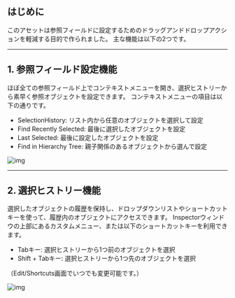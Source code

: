 ## はじめに

このアセットは参照フィールドに設定するためのドラッグアンドドロップアクションを軽減する目的で作られました。
主な機能は以下の2つです。

---
## 1. 参照フィールド設定機能
ほぼ全ての参照フィールド上でコンテキストメニューを開き、選択ヒストリーから素早く参照オブジェクトを設定できます。
コンテキストメニューの項目は以下の通りです。
- SelectionHistory: リスト内から任意のオブジェクトを選択して設定
- Find Recently Selected: 最後に選択したオブジェクトを設定
- Last Selected: 最後に設定したオブジェクトを設定
- Find in Hierarchy Tree: 親子関係のあるオブジェクトから選んで設定

![img](https://emptybraces.github.io/reference-selector/images/intro1.jpg)

---
## 2. 選択ヒストリー機能
選択したオブジェクトの履歴を保持し、ドロップダウンリストやショートカットキーを使って、履歴内のオブジェクトにアクセスできます。
Inspectorウィンドウの上部にあるカスタムメニュー、または以下のショートカットキーを利用できます。

- Tabキー: 選択ヒストリーから1つ前のオブジェクトを選択
- Shift + Tabキー: 選択ヒストリーから1つ先のオブジェクトを選択

（Edit/Shortcuts画面でいつでも変更可能です。）

![img](https://emptybraces.github.io/reference-selector/images/intro2.jpg)
